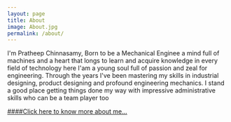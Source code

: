 ```yaml
---
layout: page
title: About
image: About.jpg
permalink: /about/
---
```


I'm Pratheep Chinnasamy, Born to be a Mechanical Enginee a mind full of machines and a heart that longs to learn and acquire knowledge in every field of technology here I'am a young soul full of passion and zeal for engineering. Through the years I've been mastering my skills in industrial designing, product designing and profound engineering mechanics. I stand a good place getting things done my way with impressive administrative skills who can be a team player too

<a href="https://pratheepc.github.io">####Click here to know more about me...</a>
